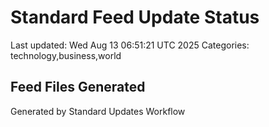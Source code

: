 # Standard Feed Update Status
Last updated: Wed Aug 13 06:51:21 UTC 2025
Categories: technology,business,world

## Feed Files Generated

Generated by Standard Updates Workflow
